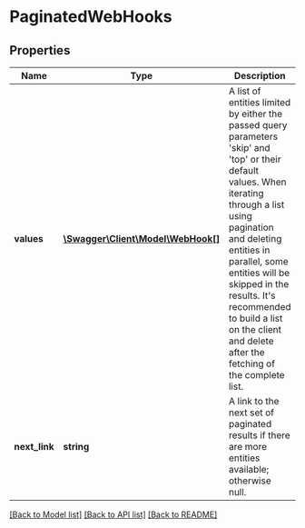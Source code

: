 # PaginatedWebHooks

## Properties
Name | Type | Description | Notes
------------ | ------------- | ------------- | -------------
**values** | [**\Swagger\Client\Model\WebHook[]**](WebHook.md) | A list of entities limited by either the passed query parameters &#39;skip&#39; and &#39;top&#39; or their default values.                When iterating through a list using pagination and deleting entities in parallel, some entities will be skipped in the results.  It&#39;s recommended to build a list on the client and delete after the fetching of the complete list. | [optional] 
**next_link** | **string** | A link to the next set of paginated results if there are more entities available; otherwise null. | [optional] 

[[Back to Model list]](../README.md#documentation-for-models) [[Back to API list]](../README.md#documentation-for-api-endpoints) [[Back to README]](../README.md)


